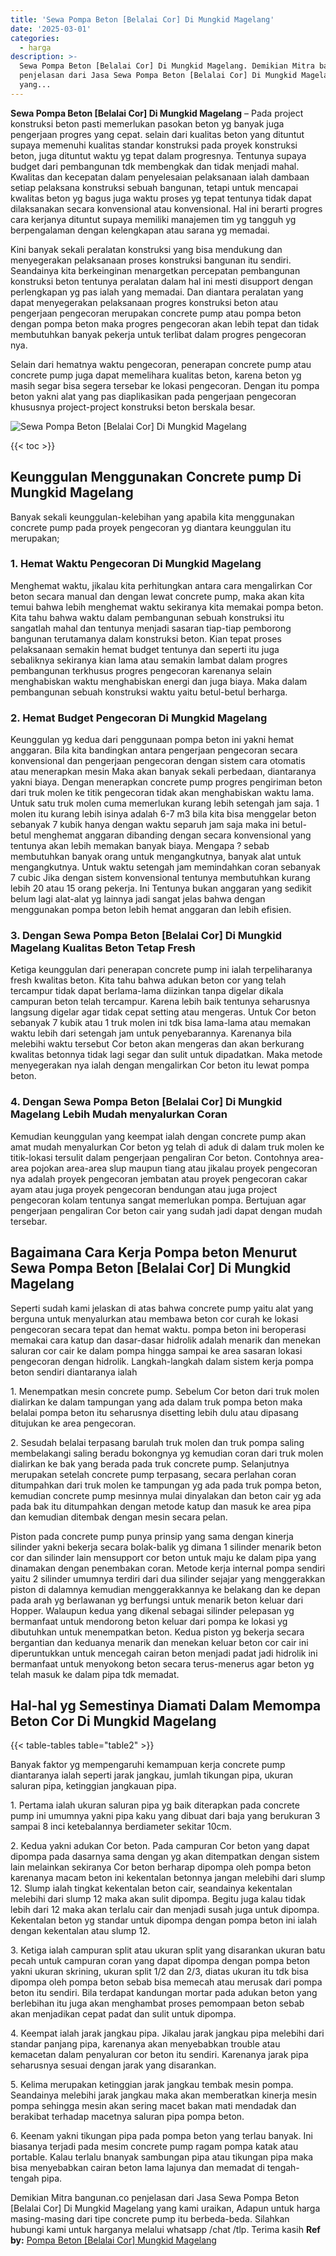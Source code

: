 ```yaml
---
title: 'Sewa Pompa Beton [Belalai Cor] Di Mungkid Magelang'
date: '2025-03-01'
categories:
  - harga
description: >-
  Sewa Pompa Beton [Belalai Cor] Di Mungkid Magelang. Demikian Mitra bangunan.co
  penjelasan dari Jasa Sewa Pompa Beton [Belalai Cor] Di Mungkid Magelang
  yang...
---
```


**Sewa Pompa Beton \[Belalai Cor\] Di Mungkid Magelang** – Pada project konstruksi beton pasti memerlukan pasokan beton yg banyak juga pengerjaan progres yang cepat. selain dari kualitas beton yang dituntut supaya memenuhi kualitas standar konstruksi pada proyek konstruksi beton, juga dituntut waktu yg tepat dalam progresnya. Tentunya supaya budget dari pembangunan tdk membengkak dan tidak menjadi mahal. Kwalitas dan kecepatan dalam penyelesaian pelaksanaan ialah dambaan setiap pelaksana konstruksi sebuah bangunan, tetapi untuk mencapai kwalitas beton yg bagus juga waktu proses yg tepat tentunya tidak dapat dilaksanakan secara konvensional atau konvensional. Hal ini berarti progres cara kerjanya dituntut supaya memiliki manajemen tim yg tangguh yg berpengalaman dengan kelengkapan atau sarana yg memadai.

Kini banyak sekali peralatan konstruksi yang bisa mendukung dan menyegerakan pelaksanaan proses konstruksi bangunan itu sendiri. Seandainya kita berkeinginan menargetkan percepatan pembangunan konstruksi beton tentunya peralatan dalam hal ini mesti disupport dengan perlengkapan yg pas ialah yang memadai. Dan diantara peralatan yang dapat menyegerakan pelaksanaan progres konstruksi beton atau pengerjaan pengecoran merupakan concrete pump atau pompa beton dengan pompa beton maka progres pengecoran akan lebih tepat dan tidak membutuhkan banyak pekerja untuk terlibat dalam progres pengecoran nya.

Selain dari hematnya waktu pengecoran, penerapan concrete pump atau concrete pump juga dapat memelihara kualitas beton, karena beton yg masih segar bisa segera tersebar ke lokasi pengecoran. Dengan itu pompa beton yakni alat yang pas diaplikasikan pada pengerjaan pengecoran khususnya project-project konstruksi beton berskala besar.

![Sewa Pompa Beton [Belalai Cor] Di Mungkid Magelang](/images/sewa-concrete-pump-40.png)

{{< toc >}}

## Keunggulan Menggunakan Concrete pump Di Mungkid Magelang

Banyak sekali keunggulan-kelebihan yang apabila kita menggunakan concrete pump pada proyek pengecoran yg diantara keunggulan itu merupakan;

### 1\. Hemat Waktu Pengecoran Di Mungkid Magelang

Menghemat waktu, jikalau kita perhitungkan antara cara mengalirkan Cor beton secara manual dan dengan lewat concrete pump, maka akan kita temui bahwa lebih menghemat waktu sekiranya kita memakai pompa beton. Kita tahu bahwa waktu dalam pembangunan sebuah konstruksi itu sangatlah mahal dan tentunya menjadi sasaran tiap-tiap pemborong bangunan terutamanya dalam konstruksi beton. Kian tepat proses pelaksanaan semakin hemat budget tentunya dan seperti itu juga sebaliknya sekiranya kian lama atau semakin lambat dalam progres pembangunan terkhusus progres pengecoran karenanya selain menghabiskan waktu menghabiskan energi dan juga biaya. Maka dalam pembangunan sebuah konstruksi waktu yaitu betul-betul berharga.

### 2\. Hemat Budget Pengecoran Di Mungkid Magelang

Keunggulan yg kedua dari penggunaan pompa beton ini yakni hemat anggaran. Bila kita bandingkan antara pengerjaan pengecoran secara konvensional dan pengerjaan pengecoran dengan sistem cara otomatis atau menerapkan mesin Maka akan banyak sekali perbedaan, diantaranya yakni biaya. Dengan menerapkan concrete pump progres pengiriman beton dari truk molen ke titik pengecoran tidak akan menghabiskan waktu lama. Untuk satu truk molen cuma memerlukan kurang lebih setengah jam saja. 1 molen itu kurang lebih isinya adalah 6-7 m3 bila kita bisa menggelar beton sebanyak 7 kubik hanya dengan waktu separuh jam saja maka ini betul-betul menghemat anggaran dibanding dengan secara konvensional yang tentunya akan lebih memakan banyak biaya. Mengapa ? sebab membutuhkan banyak orang untuk mengangkutnya, banyak alat untuk mengangkutnya. Untuk waktu setengah jam memindahkan coran sebanyak 7 cubic Jika dengan sistem konvensional tentunya membutuhkan kurang lebih 20 atau 15 orang pekerja. Ini Tentunya bukan anggaran yang sedikit belum lagi alat-alat yg lainnya jadi sangat jelas bahwa dengan menggunakan pompa beton lebih hemat anggaran dan lebih efisien.

### 3\. Dengan Sewa Pompa Beton \[Belalai Cor\] Di Mungkid Magelang Kualitas Beton Tetap Fresh

Ketiga keunggulan dari penerapan concrete pump ini ialah terpeliharanya fresh kwalitas beton. Kita tahu bahwa adukan beton cor yang telah tercampur tidak dapat berlama-lama diizinkan tanpa digelar dikala campuran beton telah tercampur. Karena lebih baik tentunya seharusnya langsung digelar agar tidak cepat setting atau mengeras. Untuk Cor beton sebanyak 7 kubik atau 1 truk molen ini tdk bisa lama-lama atau memakan waktu lebih dari setengah jam untuk penyebarannya. Karenanya bila melebihi waktu tersebut Cor beton akan mengeras dan akan berkurang kwalitas betonnya tidak lagi segar dan sulit untuk dipadatkan. Maka metode menyegerakan nya ialah dengan mengalirkan Cor beton itu lewat pompa beton.

### 4\. Dengan Sewa Pompa Beton \[Belalai Cor\] Di Mungkid Magelang Lebih Mudah menyalurkan Coran

Kemudian keunggulan yang keempat ialah dengan concrete pump akan amat mudah menyalurkan Cor beton yg telah di aduk di dalam truk molen ke titik-lokasi tersulit dalam pengerjaan pengaliran Cor beton. Contohnya area-area pojokan area-area slup maupun tiang atau jikalau proyek pengecoran nya adalah proyek pengecoran jembatan atau proyek pengecoran cakar ayam atau juga proyek pengecoran bendungan atau juga project pengecoran kolam tentunya sangat memerlukan pompa. Bertujuan agar pengerjaan pengaliran Cor beton cair yang sudah jadi dapat dengan mudah tersebar.

## Bagaimana Cara Kerja Pompa beton Menurut Sewa Pompa Beton \[Belalai Cor\] Di Mungkid Magelang

Seperti sudah kami jelaskan di atas bahwa concrete pump yaitu alat yang berguna untuk menyalurkan atau membawa beton cor curah ke lokasi pengecoran secara tepat dan hemat waktu. pompa beton ini beroperasi memakai cara katup dan dasar-dasar hidrolik adalah menarik dan menekan saluran cor cair ke dalam pompa hingga sampai ke area sasaran lokasi pengecoran dengan hidrolik. Langkah-langkah dalam sistem kerja pompa beton sendiri diantaranya ialah

1\. Menempatkan mesin concrete pump. Sebelum Cor beton dari truk molen dialirkan ke dalam tampungan yang ada dalam truk pompa beton maka belalai pompa beton itu seharusnya disetting lebih dulu atau dipasang ditujukan ke area pengecoran.

2\. Sesudah belalai terpasang barulah truk molen dan truk pompa saling membelakangi saling beradu bokongnya yg kemudian coran dari truk molen dialirkan ke bak yang berada pada truk concrete pump. Selanjutnya merupakan setelah concrete pump terpasang, secara perlahan coran ditumpahkan dari truk molen ke tampungan yg ada pada truk pompa beton, kemudian concrete pump mesinnya mulai dinyalakan dan beton cair yg ada pada bak itu ditumpahkan dengan metode katup dan masuk ke area pipa dan kemudian ditembak dengan mesin secara pelan.

Piston pada concrete pump punya prinsip yang sama dengan kinerja silinder yakni bekerja secara bolak-balik yg dimana 1 silinder menarik beton cor dan silinder lain mensupport cor beton untuk maju ke dalam pipa yang dinamakan dengan penembakan coran. Metode kerja internal pompa sendiri yaitu 2 silinder umumnya terdiri dari dua silinder sejajar yang menggerakkan piston di dalamnya kemudian menggerakkannya ke belakang dan ke depan pada arah yg berlawanan yg berfungsi untuk menarik beton keluar dari Hopper. Walaupun kedua yang dikenal sebagai silinder pelepasan yg bermanfaat untuk mendorong beton keluar dari pompa ke lokasi yg dibutuhkan untuk menempatkan beton. Kedua piston yg bekerja secara bergantian dan keduanya menarik dan menekan keluar beton cor cair ini diperuntukkan untuk mencegah cairan beton menjadi padat jadi hidrolik ini bermanfaat untuk menyokong beton secara terus-menerus agar beton yg telah masuk ke dalam pipa tdk memadat.

## Hal-hal yg Semestinya Diamati Dalam Memompa Beton Cor Di Mungkid Magelang

{{< table-tables table="table2" >}}

Banyak faktor yg mempengaruhi kemampuan kerja concrete pump diantaranya ialah seperti jarak jangkau, jumlah tikungan pipa, ukuran saluran pipa, ketinggian jangkauan pipa.

1\. Pertama ialah ukuran saluran pipa yg baik diterapkan pada concrete pump ini umumnya yakni pipa kaku yang dibuat dari baja yang berukuran 3 sampai 8 inci ketebalannya berdiameter sekitar 10cm.

2\. Kedua yakni adukan Cor beton. Pada campuran Cor beton yang dapat dipompa pada dasarnya sama dengan yg akan ditempatkan dengan sistem lain melainkan sekiranya Cor beton berharap dipompa oleh pompa beton karenanya macam beton ini kekentalan betonnya jangan melebihi dari slump 12. Slump ialah tingkat kekentalan beton cair, seandainya kekentalan melebihi dari slump 12 maka akan sulit dipompa. Begitu juga kalau tidak lebih dari 12 maka akan terlalu cair dan menjadi susah juga untuk dipompa. Kekentalan beton yg standar untuk dipompa dengan pompa beton ini ialah dengan kekentalan atau slump 12.

3\. Ketiga ialah campuran split atau ukuran split yang disarankan ukuran batu pecah untuk campuran coran yang dapat dipompa dengan pompa beton yakni ukuran skrining, ukuran split 1/2 dan 2/3, diatas ukuran itu tdk bisa dipompa oleh pompa beton sebab bisa memecah atau merusak dari pompa beton itu sendiri. Bila terdapat kandungan mortar pada adukan beton yang berlebihan itu juga akan menghambat proses pemompaan beton sebab akan menjadikan cepat padat dan sulit untuk dipompa.

4\. Keempat ialah jarak jangkau pipa. Jikalau jarak jangkau pipa melebihi dari standar panjang pipa, karenanya akan menyebabkan trouble atau kemacetan dalam penyaluran cor beton itu sendiri. Karenanya jarak pipa seharusnya sesuai dengan jarak yang disarankan.

5\. Kelima merupakan ketinggian jarak jangkau tembak mesin pompa. Seandainya melebihi jarak jangkau maka akan memberatkan kinerja mesin pompa sehingga mesin akan sering macet bakan mati mendadak dan berakibat terhadap macetnya saluran pipa pompa beton.

6\. Keenam yakni tikungan pipa pada pompa beton yang terlau banyak. Ini biasanya terjadi pada mesim concrete pump ragam pompa katak atau portable. Kalau terlalu bnanyak sambungan pipa atau tikungan pipa maka bisa menyebabkan cairan beton lama lajunya dan memadat di tengah-tengah pipa.

Demikian Mitra bangunan.co penjelasan dari Jasa Sewa Pompa Beton \[Belalai Cor\] Di Mungkid Magelang yang kami uraikan, Adapun untuk harga masing-masing dari tipe concrete pump itu berbeda-beda. Silahkan hubungi kami untuk harganya melalui whatsapp /chat /tlp. Terima kasih
**Ref by:** [Pompa Beton [Belalai Cor] Mungkid Magelang](https://id.wikipedia.org/wiki/Pompa)
